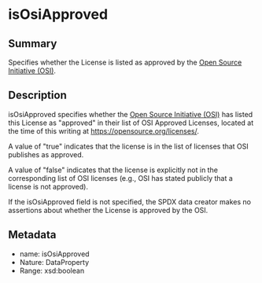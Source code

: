 <!-- Automatically generated by spec-parser v2.0.0 on 2024-01-08T22:20:56.273795+00:00 -->
<!-- SPDX-License-Identifier: Community-Spec-1.0 -->

# isOsiApproved

## Summary

Specifies whether the License is listed as approved by the
[Open Source Initiative (OSI)](https://opensource.org).


## Description

isOsiApproved specifies whether the [Open Source Initiative (OSI)](https://opensource.org)
has listed this License as "approved" in their list of OSI Approved Licenses,
located at the time of this writing at https://opensource.org/licenses/.

A value of "true" indicates that the license is in the list of licenses that OSI publishes as approved.

A value of "false" indicates that the license is explicitly not in the corresponding list of OSI licenses (e.g., OSI has stated publicly that a license is not approved).

If the isOsiApproved field is not specified, the SPDX data creator makes no
assertions about whether the License is approved by the OSI.


## Metadata

- name: isOsiApproved
- Nature: DataProperty
- Range: xsd:boolean




